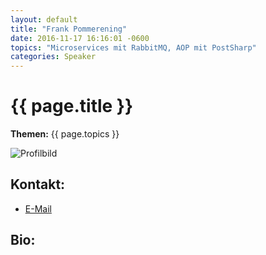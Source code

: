 ```yaml
---
layout: default
title: "Frank Pommerening"
date: 2016-11-17 16:16:01 -0600
topics: "Microservices mit RabbitMQ, AOP mit PostSharp"
categories: Speaker
---
```


# {{ page.title }}

**Themen:** {{ page.topics }}

![Profilbild](/assets/img/speakers/dummy.jpg)

## Kontakt:
- [E-Mail](mailto:frank@pommerening-online.de)

## Bio:

